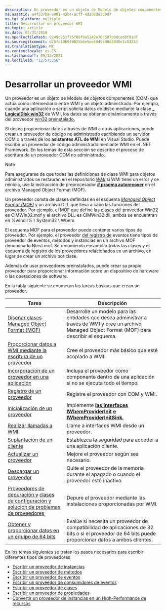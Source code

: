 ```yaml
---
description: Un proveedor es un objeto de Modelo de objetos componentes (COM) que actúa como intermediario entre WMI y un objeto administrado.
ms.assetid: a4f537ba-9081-43b4-acff-4d206de3d9d7
ms.tgt_platform: multiple
title: Desarrollar un proveedor WMI
ms.topic: article
ms.date: 05/31/2018
ms.openlocfilehash: 9249c251f75f08f9e5142e70a507b0dced8f91df
ms.sourcegitcommit: d75fc10b9f0825bbe5ce5045c90d4045e3c53243
ms.translationtype: MT
ms.contentlocale: es-ES
ms.lasthandoff: 09/13/2021
ms.locfileid: "127575356"
---
```

# <a name="developing-a-wmi-provider"></a>Desarrollar un proveedor WMI

Un proveedor es un objeto de Modelo de objetos componentes (COM) que actúa como intermediario entre WMI y un objeto administrado. Por ejemplo, cuando una aplicación o script solicita datos de disco mediante la clase [**\_ LogicalDisk win32**](/windows/desktop/CIMWin32Prov/win32-logicaldisk) de WMI, los datos se obtienen dinámicamente a través del proveedor [win32 preinstalado.](/windows/desktop/CIMWin32Prov/win32-provider)

Si desea proporcionar datos a través de WMI a otras aplicaciones, puede crear un proveedor de código no administrado escribiendo un servidor COM o a través de los **asistentes ATL de WMI** en Visual Studio. Puede escribir un proveedor de código administrado mediante WMI en el .NET Framework. En los temas de esta sección se describe el proceso de escritura de un proveedor COM no administrado.

> [!Note]  
> Para asegurarse de que todas las definiciones de clase WMI para objetos administrados se restauran en el repositorio [*WMI*](gloss-w.md) si WMI tiene un error y se reinicia, use la instrucción de preprocesador [**\# pragma autorecover**](pragma-autorecover.md) en el archivo Managed Object Format (MOF).

 

Un proveedor consta de clases definidas en el esquema [*Managed Object Format (MOF)*](gloss-m.md) y un archivo DLL que lleva a cabo las funciones del proveedor. Por ejemplo, el MOF que define las clases del proveedor Win32 es CIMWin32.mof y el archivo DLL es CIMWin32.dll, ambos se encuentran en %windir% \\ System32 \\ Wbem.

El esquema MOF para el proveedor puede contener varios tipos de proveedor. Por ejemplo, el proveedor [del registro de](/previous-versions/windows/desktop/eventlogprov/event-log-provider) eventos tiene tipos de proveedor de eventos, métodos y instancias en un archivo MOF denominado Ntevt.mof. Se recomienda ensamblar todas las clases y el esquema de registro de los proveedores relacionados en un archivo, en lugar de crear un archivo por clase.

Además de usar proveedores preinstalados, puede crear su propio proveedor para proporcionar información sobre un dispositivo de hardware o las operaciones de software.

En la tabla siguiente se enumeran las tareas básicas que crean un proveedor.



| Tarea                                                                                                                                                            | Descripción                                                                                                                                      |
|-----------------------------------------------------------------------------------------------------------------------------------------------------------------|--------------------------------------------------------------------------------------------------------------------------------------------------|
| [Diseñar clases Managed Object Format (MOF)](designing-managed-object-format--mof--classes.md)                                                              | Desarrolle un modelo para las entidades que desea administrar a través de WMI y cree un archivo Managed Object Format (MOF) para describir el esquema.<br/> |
| [Proporcionar datos a WMI mediante la escritura de un proveedor](supplying-data-to-wmi-by-writing-a-provider.md)                                                                  | Cree el proveedor más básico que esté acoplado a WMI.<br/>                                                                                |
| [Incorporación de un proveedor en una aplicación](incorporating-a-provider-in-an-application.md)                                                                    | Incluya el proveedor como componente dentro de una aplicación si no se ejecuta todo el tiempo.<br/>                                         |
| [Registro de un proveedor](registering-a-provider.md)                                                                                                            | Registre el proveedor con COM y WMI.<br/>                                                                                               |
| [Inicialización de un proveedor](initializing-a-provider.md)                                                                                                          | Implemente [**las interfaces IWbemProviderInit**](/windows/desktop/api/Wbemprov/nn-wbemprov-iwbemproviderinit) [**e IWbemProviderInitSink.**](/windows/desktop/api/Wbemprov/nn-wbemprov-iwbemproviderinitsink)<br/>   |
| [Realizar llamadas a WMI](making-calls-to-wmi.md)                                                                                                                  | Llame a interfaces WMI desde un proveedor.<br/>                                                                                                  |
| [Suplantación de un cliente](impersonating-a-client.md)                                                                                                            | Establezca la seguridad para acceder a una aplicación cliente.<br/>                                                                                          |
| [Actualizar un proveedor](updating-a-provider.md)                                                                                                                  | Mejore el proveedor según sea necesario.<br/>                                                                                                       |
| [Descargar un proveedor](unloading-a-provider.md)                                                                                                                | Quite el proveedor de la memoria durante el apagado o cuando el proveedor esté inactivo.<br/>                                                         |
| [Proveedores de depuración y](debugging-providers.md) [clases de configuración y solución de problemas de proveedores](provider-configuration-and-troubleshooting-classes.md) | Depure el proveedor mediante las instalaciones proporcionadas por WMI.<br/>                                                                                 |
| [Obtener y proporcionar datos en un equipo de 64 bits](getting-and-providing-data-on-a-64-bit-computer.md)                                                          | Evalúe si necesita un proveedor de compatibilidad de aplicaciones de 32 bits o si el proveedor de 64 bits puede proporcionar datos a ambos clientes.<br/>      |



 

En los temas siguientes se tratan los pasos necesarios para escribir diferentes tipos de proveedores:

-   [Escribir un proveedor de instancias](writing-an-instance-provider.md)
-   [Escribir un proveedor de métodos](writing-a-method-provider.md)
-   [Escribir un proveedor de eventos](writing-an-event-provider.md)
-   [Escribir un proveedor de consumidores de eventos](writing-an-event-consumer-provider.md)
-   [Escribir un proveedor de clases](writing-a-class-provider.md)
-   [Escribir un proveedor de propiedades](writing-a-property-provider.md)
-   [Convertir un proveedor de instancias en un High-Performance de recursos](making-an-instance-provider-into-a-high-performance-provider.md)

 

